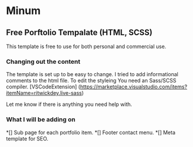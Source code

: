 # Minum

## Free Porftolio Tempalate (HTML, SCSS)

This template is free to use for both personal and commercial use.

### Changing out the content

The template is set up to be easy to change. I tried to add informational comments to the html file.
To edit the styleing You need an Sass/SCSS compiler. [VSCodeExtension] (https://marketplace.visualstudio.com/items?itemName=ritwickdey.live-sass)

Let me know if there is anything you need help with.

### What I will be adding on

*[] Sub page for each portfolio item.
*[] Footer contact menu.
*[] Meta template for SEO.